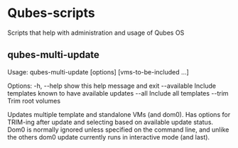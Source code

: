 # Qubes-scripts
Scripts that help with administration and usage of Qubes OS

## qubes-multi-update
Usage: qubes-multi-update [options] [vms-to-be-included ...]

Options:
  -h, --help   show this help message and exit
  --available  Include templates known to have available updates
  --all        Include all templates
  --trim       Trim root volumes

Updates multiple template and standalone VMs (and dom0). Has options for TRIM-ing after update and selecting based on available update status. Dom0 is normally ignored unless specified on the command line, and unlike the others dom0 update currently runs in interactive mode (and last).


